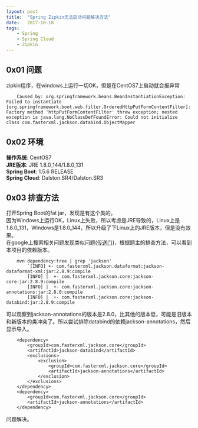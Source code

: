 ```yaml
---
layout: post
title:  "Spring Zipkin无法启动问题解决方法"
date:   2017-10-18
tags:
    - Spring
    - Spring Cloud
    - Zipkin
---
```


## 0x01 问题
zipkin程序，在windows上运行一切OK，但是在CentOS7上启动就会报异常

		Caused by: org.springframework.beans.BeanInstantiationException: Failed to instantiate [org.springframework.boot.web.filter.OrderedHttpPutFormContentFilter]: Factory method 'httpPutFormContentFilter' threw exception; nested exception is java.lang.NoClassDefFoundError: Could not initialize class com.fasterxml.jackson.databind.ObjectMapper
		
## 0x02 环境
__操作系统__: CentOS7<br>
__JRE版本__: JRE 1.8.0_144/1.8.0_131<br>
__Spring Boot__: 1.5.6 RELEASE<br>
__Spring Cloud__: Dalston.SR4/Dalston.SR3
		
## 0x03 排查方法
打开Spring Boot的fat jar，发现是有这个类的。<br>
因为Windows上运行OK，Linux上失败，所以考虑是JRE导致的，Linux上是1.8.0_131，Windows是1.8.0_144，所以升级了下Linux上的JRE版本，但是没有效果。<br>
在google上搜索相关问题发现类似问题([传送门](https://github.com/spring-projects/spring-boot/issues/9408))，根据题主的排查方法，可以看到本项目的依赖版本。

		mvn dependency:tree | grep 'jackson' 
			`[INFO] +- com.fasterxml.jackson.dataformat:jackson-dataformat-xml:jar:2.8.9:compile
			[INFO] |  +- com.fasterxml.jackson.core:jackson-core:jar:2.8.9:compile
			[INFO] |  +- com.fasterxml.jackson.core:jackson-annotations:jar:2.8.0:compile
			[INFO] |  +- com.fasterxml.jackson.core:jackson-databind:jar:2.8.9:compile

可以观察到jackson-annotations的版本是2.8.0，比其他的版本低，可能是旧版本和新版本的类冲突了。所以尝试排除databind的依赖jackson-annotations，然后显示导入。

		<dependency>
			<groupId>com.fasterxml.jackson.core</groupId>
			<artifactId>jackson-databind</artifactId>
			<exclusions>
				<exclusion>
					<groupId>com.fasterxml.jackson.core</groupId>
					<artifactId>jackson-annotations</artifactId>
				</exclusion>
			</exclusions>
		</dependency>
		<dependency>
			<groupId>com.fasterxml.jackson.core</groupId>
			<artifactId>jackson-annotations</artifactId>
		</dependency>
		
问题解决。